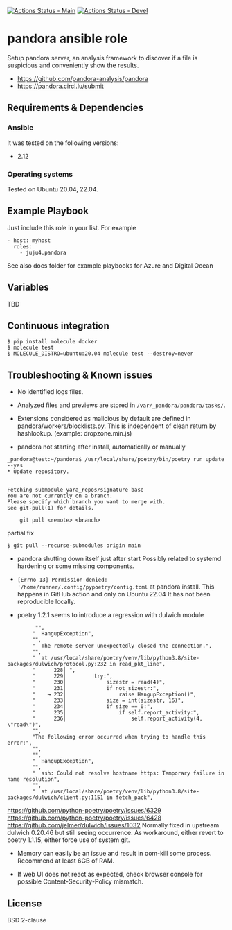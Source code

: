 [![Actions Status - Main](https://github.com/juju4/ansible-pandora/workflows/AnsibleCI/badge.svg)](https://github.com/juju4/ansible-pandora/actions?query=branch%3Amain)
[![Actions Status - Devel](https://github.com/juju4/ansible-pandora/workflows/AnsibleCI/badge.svg?branch=devel)](https://github.com/juju4/ansible-pandora/actions?query=branch%3Adevel)

# pandora ansible role

Setup pandora server, an analysis framework to discover if a file is suspicious and conveniently show the results.
* https://github.com/pandora-analysis/pandora
* https://pandora.circl.lu/submit

## Requirements & Dependencies

### Ansible
It was tested on the following versions:
 * 2.12

### Operating systems

Tested on Ubuntu 20.04, 22.04.

## Example Playbook

Just include this role in your list.
For example

```
- host: myhost
  roles:
    - juju4.pandora
```

See also docs folder for example playbooks for Azure and Digital Ocean

## Variables

TBD

## Continuous integration

```
$ pip install molecule docker
$ molecule test
$ MOLECULE_DISTRO=ubuntu:20.04 molecule test --destroy=never
```

## Troubleshooting & Known issues

* No identified logs files.
* Analyzed files and previews are stored in `/var/_pandora/pandora/tasks/`.
* Extensions considered as malicious by default are defined in pandora/workers/blocklists.py. This is independent of clean return by hashlookup. (example: dropzone.min.js)

* pandora not starting after install, automatically or manually
```
_pandora@test:~/pandora$ /usr/local/share/poetry/bin/poetry run update --yes
* Update repository.


Fetching submodule yara_repos/signature-base
You are not currently on a branch.
Please specify which branch you want to merge with.
See git-pull(1) for details.

    git pull <remote> <branch>
```
partial fix
```
$ git pull --recurse-submodules origin main
```

* pandora shutting down itself just after start
Possibly related to systemd hardening or some missing components.

* `[Errno 13] Permission denied: '/home/runner/.config/pypoetry/config.toml` at pandora install.
This happens in GitHub action and only on Ubuntu 22.04
It has not been reproducible locally.

* poetry 1.2.1 seems to introduce a regression with dulwich module
```
         "",
        "  HangupException",
        "",
        "  The remote server unexpectedly closed the connection.",
        "",
        "  at /usr/local/share/poetry/venv/lib/python3.8/site-packages/dulwich/protocol.py:232 in read_pkt_line",
        "      228│ ",
        "      229│         try:",
        "      230│             sizestr = read(4)",
        "      231│             if not sizestr:",
        "    → 232│                 raise HangupException()",
        "      233│             size = int(sizestr, 16)",
        "      234│             if size == 0:",
        "      235│                 if self.report_activity:",
        "      236│                     self.report_activity(4, \"read\")",
        "",
        "The following error occurred when trying to handle this error:",
        "",
        "",
        "  HangupException",
        "",
        "  ssh: Could not resolve hostname https: Temporary failure in name resolution",
        "",
        "  at /usr/local/share/poetry/venv/lib/python3.8/site-packages/dulwich/client.py:1151 in fetch_pack",
```
https://github.com/python-poetry/poetry/issues/6329
https://github.com/python-poetry/poetry/issues/6428
https://github.com/jelmer/dulwich/issues/1032
Normally fixed in upstream dulwich 0.20.46 but still seeing occurrence. As workaround, either revert to poetry 1.1.15, either force use of system git.

* Memory can easily be an issue and result in oom-kill some process. Recommend at least 6GB of RAM.

* If web UI does not react as expected, check browser console for possible Content-Security-Policy mismatch.

## License

BSD 2-clause
